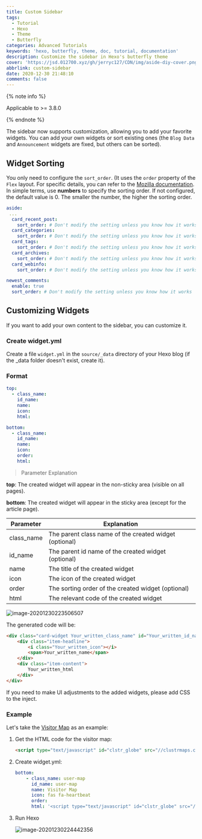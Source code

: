 ```yaml
---
title: Custom Sidebar
tags:
  - Tutorial
  - Hexo
  - Theme
  - Butterfly
categories: Advanced Tutorials
keywords: 'hexo, butterfly, theme, doc, tutorial, documentation'
description: Customize the sidebar in Hexo's butterfly theme
cover: 'https://jsd.012700.xyz/gh/jerryc127/CDN/img/aside-diy-cover.png'
abbrlink: custom-sidebar
date: 2020-12-30 21:48:10
comments: false
---
```


{% note info %}

Applicable to >= 3.8.0

{% endnote %}

The sidebar now supports customization, allowing you to add your favorite widgets. You can add your own widgets or sort existing ones (the `Blog Data` and `Announcement` widgets are fixed, but others can be sorted).

## Widget Sorting

You only need to configure the `sort_order`. (It uses the `order` property of the `Flex` layout. For specific details, you can refer to the [Mozilla documentation](https://developer.mozilla.org/en-US/docs/Web/CSS/CSS_Flexible_Box_Layout/Ordering_Flex_Items). In simple terms, use **numbers** to specify the sorting order. If not configured, the default value is 0. The smaller the number, the higher the sorting order.

```yaml
aside:
 ...
  card_recent_post:
    sort_order: # Don't modify the setting unless you know how it works
  card_categories:
    sort_order: # Don't modify the setting unless you know how it works
  card_tags:
    sort_order: # Don't modify the setting unless you know how it works
  card_archives:
    sort_order: # Don't modify the setting unless you know how it works
  card_webinfo:
    sort_order: # Don't modify the setting unless you know how it works

newest_comments:
  enable: true
  sort_order: # Don't modify the setting unless you know how it works
```

## Customizing Widgets

If you want to add your own content to the sidebar, you can customize it.

### Create widget.yml

Create a file `widget.yml` in the `source/_data` directory of your Hexo blog (if the _data folder doesn't exist, create it).

### Format

```yaml
top:
  - class_name:
    id_name:
    name:
    icon:
    html:

bottom:
  - class_name:
    id_name:
    name:
    icon:
    order:
    html:
```

> Parameter Explanation

**top**: The created widget will appear in the non-sticky area (visible on all pages).

**bottom**: The created widget will appear in the sticky area (except for the article page).

| Parameter   | Explanation                                  |
| ----------- | -------------------------------------------- |
| class_name  | The parent class name of the created widget (optional) |
| id_name     | The parent id name of the created widget (optional)     |
| name        | The title of the created widget                        |
| icon        | The icon of the created widget                         |
| order       | The sorting order of the created widget (optional)      |
| html        | The relevant code of the created widget                 |

![image-20201230223506507](https://jsd.012700.xyz/gh/jerryc127/CDN/img/adside-diy-parameter.png)

The generated code will be:

```html
<div class="card-widget Your_written_class_name" id="Your_written_id_name" style="order: Your_written_order">
    <div class="item-headline">
        <i class="Your_written_icon"></i>
        <span>Your_written_name</span>
    </div>
    <div class="item-content">
        Your_written_html
    </div>
</div>
```

If you need to make UI adjustments to the added widgets, please add CSS to the inject.

### Example

Let's take the [Visitor Map](https://clustrmaps.com/profile/1b7ep/widget/code/globe) as an example:

1. Get the HTML code for the visitor map:

   ```html
   <script type="text/javascript" id="clstr_globe" src="//clustrmaps.com/globe.js?d=5V2tOKp8qAdRM-i8eu7ETTO9ugt5uKbbG-U7Yj8uMl8"></script>
   ```

2. Create widget.yml:

   ```yaml
   bottom:
       - class_name: user-map
         id_name: user-map
         name: Visitor Map
         icon: fas fa-heartbeat
         order:
         html: '<script type="text/javascript" id="clstr_globe" src="//clustrmaps.com/globe.js?d=5V2tOKp8qAdRM-i8eu7ETTO9ugt5uKbbG-U7Yj8uMl8"></script>'
   ```

3. Run Hexo

   ![image-20201230224442356](https://jsd.012700.xyz/gh/jerryc127/CDN/img/aside-diy-sample.png)